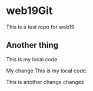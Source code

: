 # web19Git
This is a test repo for web19
## Another thing

This is my local code

My change
This is my local code.

This is another change
changes